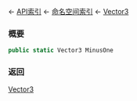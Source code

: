← [API索引](Api-Index) ← [命名空间索引](Namespace-Index) ← [Vector3](VRageMath.Vector3)

### 概要

```csharp
public static Vector3 MinusOne
```

### 返回

[Vector3](VRageMath.Vector3)

